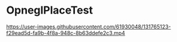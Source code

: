 # OpneglPlaceTest

https://user-images.githubusercontent.com/61930048/131765123-f29ead5d-fa9b-4f8a-948c-8b63ddefe2c3.mp4







